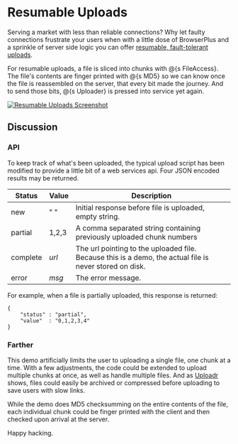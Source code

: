 # Resumable Uploads

Serving a market with less than reliable connections?  Why let faulty connections frustrate
your users when with a little dose of BrowserPlus and  a sprinkle of server side logic
you can offer [resumable, fault-tolerant uploads](/demo/robusto/).

For resumable uploads, a file is sliced into chunks with @{s FileAccess}.  The file's 
contents are finger printed with @{s MD5} so we can know once the file is reassembled
on the server, that every bit made the journey.  And to send those bits,  @{s Uploader}
is pressed into service yet again.

[![Resumable Uploads Screenshot](/i/d/robusto.jpg)](/demo/robusto/)

## Discussion

### API
To keep track of what's been uploaded, the typical upload script has been modified to provide
a little bit of a web services api.  Four JSON encoded results may be returned.

| Status      | Value  | Description
|-------------|--------|--------------------------------------------
| new         | " "    | Initial response before file is uploaded, empty string.
| partial     | 1,2,3  | A comma separated string containing previously uploaded chunk numbers
| complete    | *url*  | The url pointing to the uploaded file.  Because this is a demo, the actual file is never stored on disk.
| error       | *msg*  | The error message.

For example, when a file is partially uploaded, this response is returned:

~~~
{
    "status" : "partial",
    "value"  : "0,1,2,3,4"
}
~~~

### Farther

This demo artificially limits the user to uploading a single file, one chunk at a time.  With a 
few adjustments, the code could be extended to upload multiple chunks at once, as well as handle
multiple files.  And as [Uploadr](/demos/docs/Upload.html) shows, files could easily be archived
or compressed before uploading to save users with slow links.

While the demo does MD5 checksumming on the entire contents of the file, each individual chunk 
could be finger printed with the client and then checked upon arrival at the server.

Happy hacking.




